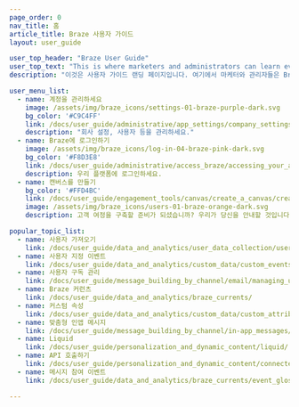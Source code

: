 ```yaml
---
page_order: 0
nav_title: 홈
article_title: Braze 사용자 가이드
layout: user_guide

user_top_header: "Braze User Guide"
user_top_text: "This is where marketers and administrators can learn everything they need to know to get started with Braze, and how to design meaningful, data-driven customer interactions."
description: "이것은 사용자 가이드 랜딩 페이지입니다. 여기에서 마케터와 관리자들은 Braze를 시작하는 데 필요한 모든 것을 배우고, 의미 있는 데이터 중심 고객 상호작용을 설계하는 방법을 배울 수 있습니다."

user_menu_list:
  - name: 계정을 관리하세요
    image: /assets/img/braze_icons/settings-01-braze-purple-dark.svg
    bg_color: '#C9C4FF'
    link: /docs/user_guide/administrative/app_settings/company_settings/
    description: "회사 설정, 사용자 등을 관리하세요."
  - name: Braze에 로그인하기
    image: /assets/img/braze_icons/log-in-04-braze-pink-dark.svg
    bg_color: '#F8D3E8'
    link: /docs/user_guide/administrative/access_braze/accessing_your_account/
    description: 우리 플랫폼에 로그인하세요.
  - name: 캔버스를 만들기
    bg_color: '#FFD4BC'
    link: /docs/user_guide/engagement_tools/canvas/create_a_canvas/create_a_canvas/
    image: /assets/img/braze_icons/users-01-braze-orange-dark.svg
    description: 고객 여정을 구축할 준비가 되셨습니까? 우리가 당신을 안내할 것입니다.

popular_topic_list:
  - name: 사용자 가져오기
    link: /docs/user_guide/data_and_analytics/user_data_collection/user_import/
  - name: 사용자 지정 이벤트
    link: /docs/user_guide/data_and_analytics/custom_data/custom_events/
  - name: 사용자 구독 관리
    link: /docs/user_guide/message_building_by_channel/email/managing_user_subscriptions/
  - name: Braze 커런츠
    link: /docs/user_guide/data_and_analytics/braze_currents/ 
  - name: 커스텀 속성
    link: /docs/user_guide/data_and_analytics/custom_data/custom_attributes/
  - name: 맞춤형 인앱 메시지
    link: /docs/user_guide/message_building_by_channel/in-app_messages/customize/
  - name: Liquid
    link: /docs/user_guide/personalization_and_dynamic_content/liquid/
  - name: API 호출하기
    link: /docs/user_guide/personalization_and_dynamic_content/connected_content/making_an_api_call/
  - name: 메시지 참여 이벤트
    link: /docs/user_guide/data_and_analytics/braze_currents/event_glossary/message_engagement_events/

---
```

